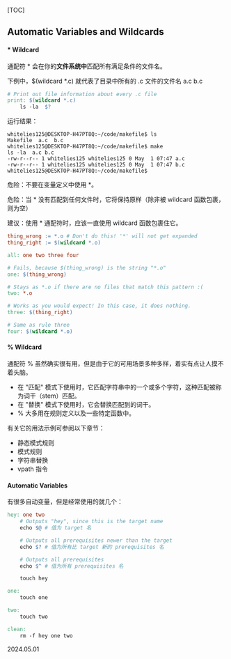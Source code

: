 [TOC]

## Automatic Variables and Wildcards

#### * Wildcard

通配符 * 会在你的**文件系统中**匹配所有满足条件的文件名。

下例中，$(wildcard *.c) 就代表了目录中所有的 .c 文件的文件名 a.c b.c

~~~Makefile
# Print out file information about every .c file
print: $(wildcard *.c)
	ls -la  $?
~~~

运行结果：

~~~shell
whitelies125@DESKTOP-H47PT8Q:~/code/makefile$ ls
Makefile  a.c  b.c
whitelies125@DESKTOP-H47PT8Q:~/code/makefile$ make
ls -la  a.c b.c
-rw-r--r-- 1 whitelies125 whitelies125 0 May  1 07:47 a.c
-rw-r--r-- 1 whitelies125 whitelies125 0 May  1 07:47 b.c
whitelies125@DESKTOP-H47PT8Q:~/code/makefile$
~~~

危险：不要在变量定义中使用 *。

危险：当 * 没有匹配到任何文件时，它将保持原样（除非被 wildcard 函数包裹，则为空）

建议：使用 * 通配符时，应该一直使用 wildcard 函数包裹住它。

~~~Makefile
thing_wrong := *.o # Don't do this! '*' will not get expanded
thing_right := $(wildcard *.o)

all: one two three four

# Fails, because $(thing_wrong) is the string "*.o"
one: $(thing_wrong)

# Stays as *.o if there are no files that match this pattern :(
two: *.o 

# Works as you would expect! In this case, it does nothing.
three: $(thing_right)

# Same as rule three
four: $(wildcard *.o)
~~~

#### % Wildcard

通配符 % 虽然确实很有用，但是由于它的可用场景多种多样，着实有点让人摸不着头脑。

- 在 "匹配" 模式下使用时，它匹配字符串中的一个或多个字符，这种匹配被称为词干（stem）匹配。
- 在 "替换" 模式下使用时，它会替换匹配到的词干。
- % 大多用在规则定义以及一些特定函数中。

有关它的用法示例可参阅以下章节：

- 静态模式规则
- 模式规则
- 字符串替换
- vpath 指令

#### Automatic Variables

有很多自动变量，但是经常使用的就几个：

~~~Makefile
hey: one two
	# Outputs "hey", since this is the target name
	echo $@ # 值为 target 名

	# Outputs all prerequisites newer than the target
	echo $? # 值为所有比 target 新的 prerequisites 名

	# Outputs all prerequisites
	echo $^ # 值为所有 prerequisites 名

	touch hey

one:
	touch one

two:
	touch two

clean:
	rm -f hey one two
~~~

2024.05.01